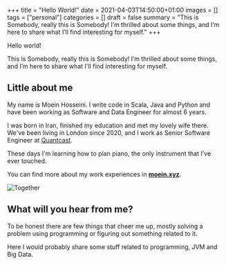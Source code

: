 +++
title = "Hello World!"
date = 2021-04-03T14:50:00+01:00
images = []
tags = ["personal"]
categories = []
draft = false
summary = "This is Somebody, really this is Somebody! I’m thrilled about some things, and I’m here to share what I’ll find interesting for myself."
+++

Hello world!

This is Somebody, really this is Somebody! I’m thrilled about some things, and I’m here to share what I'll find interesting for myself.
## Little about me
My name is Moein Hosseini. I write code in Scala, Java and Python and have been working as Software and Data Engineer for almost 6 years.

I was born in Iran, finished my education and met my lovely wife there. We've been living in London since 2020, and I work as Senior Software Engineer at [Quantcast](https://qunatcast.com).

These days I'm learning how to plan piano, the only instrument that I've ever touched.

You can find more about my work experiences in [**moein.xyz**](https://moein.xyz).

![Together](/hello-world/together.jpg#mid)


## What will you hear from me?
To be honest there are few things that cheer me up, mostly solving a problem using programming or figuring out something related to it. 

Here I would probably share some stuff related to programming, JVM and Big Data.


